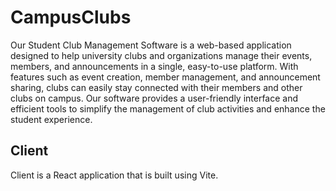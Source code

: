 # CampusClubs

Our Student Club Management Software is a web-based application designed to help university clubs and organizations manage their events, members, and announcements in a single, easy-to-use platform. With features such as event creation, member management, and announcement sharing, clubs can easily stay connected with their members and other clubs on campus. Our software provides a user-friendly interface and efficient tools to simplify the management of club activities and enhance the student experience.

## Client

Client is a React application that is built using Vite.
